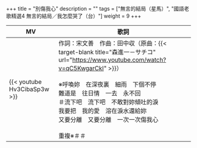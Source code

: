 +++
title = "別傷我心"
description = ""
tags = ["無言的結局（星馬）", "國語老歌精選4 無言的結局／我怎麼哭了（台）"]
weight = 9
+++

MV  | 歌詞  
--------------|-------
{{< youtube Hv3CibaSp3w >}}|作詞：宋文善　作曲：田中収（原曲：{{< target-blank title="森進一－サチコ" url="https://www.youtube.com/watch?v=qC5KwgarCkI" >}}）<br/><br/>※呼喚妳　在深夜裏　細雨　下個不停<br/>難道是　往日情　一去　永不回<br/>＃流下吧　流下吧　不敢對妳傾吐的淚<br/>我要把　我的愛　溶在淚水還給妳<br/>又要分離　又要分離　一次一次傷我心<br/><br/>重複※＃＃